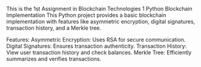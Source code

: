 This is the 1st Assignment in Blockchain Technologies 1
Python Blockchain Implementation
This Python project provides a basic blockchain implementation with features like asymmetric encryption, digital signatures, transaction history, and a Merkle tree.

Features:
Asymmetric Encryption: Uses RSA for secure communication.
Digital Signatures: Ensures transaction authenticity.
Transaction History: View user transaction history and check balances.
Merkle Tree: Efficiently summarizes and verifies transactions.
